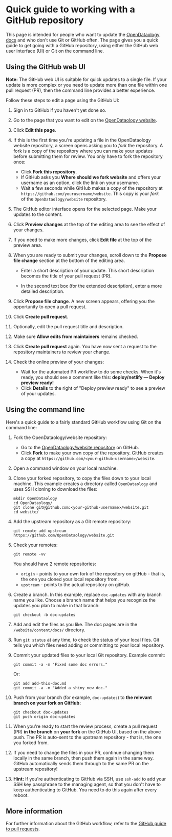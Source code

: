 # Quick guide to working with a GitHub repository

This page is intended for people who want to update the
[OpenDataology docs](https://www.OpenDataology.org/docs/) and
who don't use Git or GitHub often. The page gives you a quick guide to
get going with a GitHub repository, using either the GitHub web user interface 
(UI) or Git on the command line.

## Using the GitHub web UI

**Note:** The GitHub web UI is suitable for quick updates to a single file. If
your update is more complex or you need to update more than one file within one
pull request (PR), then the command line provides a better experience.

Follow these steps to edit a page using the GitHub UI:

1. Sign in to GitHub if you haven't yet done so.

1. Go to the page that you want to edit on the
  [OpenDataology website](https://www.OpenDataology.org/docs/).

1. Click **Edit this page**.

1. If this is the first time you're updating a file in the OpenDataology
  website repository, a screen opens asking you to *fork* the repository. A
  fork is a copy of the repository where you can make your updates before
  submitting them for review. You only have to fork the repository once:

    * Click **Fork this repository**.
    * If GitHub asks you **Where should we fork website** and offers your
      username as an option, click the link on your username.	
    * Wait a few seconds while GitHub makes a copy of the repository at	
     `https://github.com/yourusername/website`. This copy is your *fork*	
     of the `OpenDataology/website` repository.

1. The GitHub editor interface opens for the selected page.
  Make your updates to the content.

1. Click **Preview changes** at the top of the editing area to see the effect of your changes.

1. If you need to make more changes, click **Edit file** at the top of the preview area.

1. When you are ready to submit your changes, scroll down to the 
  **Propose file change**
   section at the bottom of the editing area.

      * Enter a short description of your update. This short description becomes the 
        title of your pull request (PR).

      * In the second text box (for the extended description), enter a more detailed
        description.

1. Click **Propose file change**. A new screen appears, offering you the 
  opportunity to open a pull request.

1. Click **Create pull request**. 

1. Optionally, edit the pull request title and description.

1. Make sure **Allow edits from maintainers** remains checked.

1. Click **Create pull request** again. You have now sent a request to the repository
  maintainers to review your change.

1. Check the online preview of your changes:

      * Wait for the automated PR workflow to do some checks. When it's ready,
        you should see a comment like this: **deploy/netlify — Deploy preview ready!**
      * Click **Details** to the right of "Deploy preview ready" to see a preview
        of your updates.

## Using the command line

Here's a quick guide to a fairly standard GitHub workflow using Git on the command line:

1. Fork the OpenDataology/website repository:

    * Go to the [OpenDataology/website 
      repository](https://github.com/OpenDataology/website) on GitHub.
    * Click **Fork** to make your own copy of the repository. GitHub creates a 
      copy at `https://github.com/<your-github-username>/website`.

1. Open a command window on your local machine.

1. Clone your forked repository, to copy the files down to your local machine.
  This example creates a directory called `OpenDataology` and uses SSH cloning to
  download the files:

    ```
    mkdir OpenDataology
    cd OpenDataology/
    git clone git@github.com:<your-github-username>/website.git
    cd website/
    ```

1. Add the upstream repository as a Git remote repository:

    ```
    git remote add upstream https://github.com/OpenDataology/website.git
    ```

1. Check your remotes:

    ```
    git remote -vv
    ```

    You should have 2 remote repositories:

      -  `origin` - points to your own fork of the repository on gitHub -
         that is, the one you cloned your local repository from.
      -  `upstream` - points to the actual repository on gitHub.

1. Create a branch. In this example, replace `doc-updates` with any branch name
  you like. Choose a branch name that helps you recognize the updates you plan
  to make in that branch:

    ```
    git checkout -b doc-updates
    ```

1. Add and edit the files as you like. The doc pages are in the
  `/website/content/docs/` directory.

1. Run `git status` at any time, to check the status of your local files.
  Git tells you which files need adding or committing to your local repository.

1. Commit your updated files to your local Git repository. Example commit:

    ```
    git commit -a -m "Fixed some doc errors."
    ```

    Or:

    ```
    git add add-this-doc.md
    git commit -a -m "Added a shiny new doc."
    ```

1. Push from your branch (for example, `doc-updates`) to **the relevant branch
  on your fork on GitHub:**

    ```
    git checkout doc-updates
    git push origin doc-updates
    ```

1. When you're ready to start the review process, create a pull request (PR)
  **in the branch** on **your fork** on the GitHub UI, based on the above push.
  The PR is auto-sent to the upstream repository - that is, the one you forked 
  from.

1. If you need to change the files in your PR, continue changing them
  locally in the same branch, then push them again in the same way. GitHub
  automatically sends them through to the same PR on the upstream repository!

1. **Hint:** If you're authenticating to GitHub via SSH, use `ssh-add` to add
  your SSH key passphrase to the managing agent, so that you don't have to
  keep authenticating to GitHub. You need to do this again after every reboot.

## More information

For further information about the GitHub workflow, refer to the
[GitHub guide to pull requests](https://help.github.com/en/articles/creating-a-pull-request).